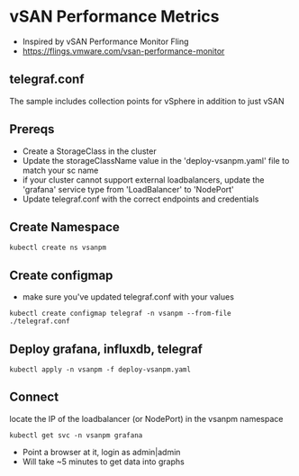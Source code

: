 # vSAN Performance Metrics
* Inspired by vSAN Performance Monitor Fling
* https://flings.vmware.com/vsan-performance-monitor


## telegraf.conf
The sample includes collection points for vSphere in addition to just vSAN


## Prereqs
* Create a StorageClass in the cluster
* Update the storageClassName value in the 'deploy-vsanpm.yaml' file to match your sc name
* if your cluster cannot support external loadbalancers, update the 'grafana' service type from 'LoadBalancer' to 'NodePort'
* Update telegraf.conf with the correct endpoints and credentials

## Create Namespace
```
kubectl create ns vsanpm
```
## Create configmap
* make sure you've updated telegraf.conf with your values
```
kubectl create configmap telegraf -n vsanpm --from-file ./telegraf.conf
```

## Deploy grafana, influxdb, telegraf
```
kubectl apply -n vsanpm -f deploy-vsanpm.yaml
```

## Connect
locate the IP of the loadbalancer (or NodePort) in the vsanpm namespace
```
kubectl get svc -n vsanpm grafana
```

* Point a browser at it, login as admin|admin
* Will take ~5 minutes to get data into graphs
